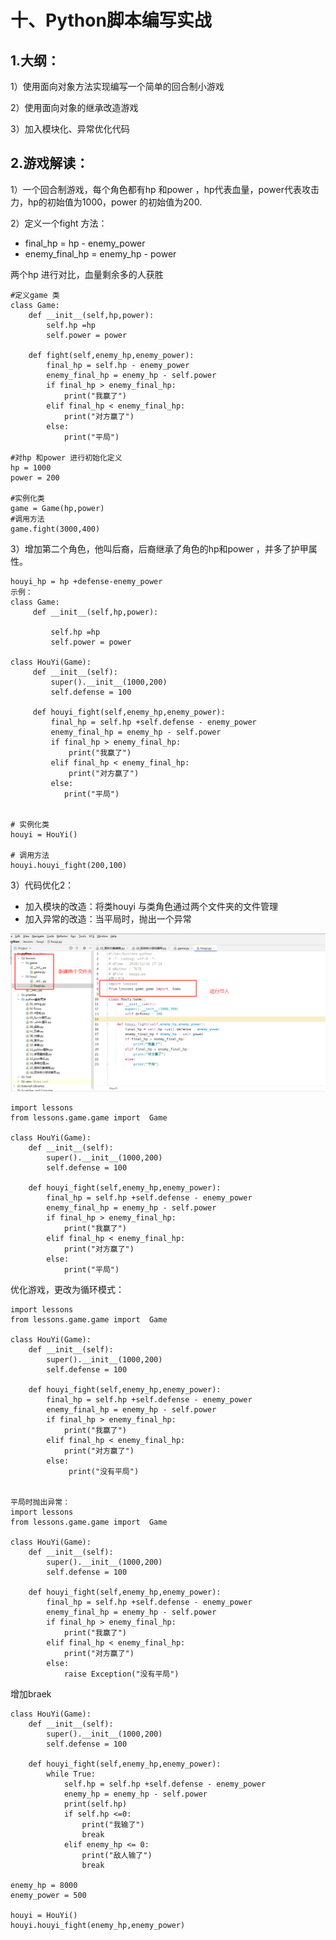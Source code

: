 # 十、Python脚本编写实战
## 1.大纲：
1）使用面向对象方法实现编写一个简单的回合制小游戏

2）使用面向对象的继承改造游戏

3）加入模块化、异常优化代码

## 2.游戏解读：
1）一个回合制游戏，每个角色都有hp 和power ，hp代表血量，power代表攻击力，hp的初始值为1000，power 的初始值为200.

2）定义一个fight 方法：
- final_hp = hp - enemy_power
- enemy_final_hp = enemy_hp - power
 
两个hp 进行对比，血量剩余多的人获胜
```
#定义game 类
class Game:
    def __init__(self,hp,power):
        self.hp =hp
        self.power = power

    def fight(self,enemy_hp,enemy_power):
        final_hp = self.hp - enemy_power
        enemy_final_hp = enemy_hp - self.power
        if final_hp > enemy_final_hp:
            print("我赢了")
        elif final_hp < enemy_final_hp:
            print("对方赢了")
        else:
            print("平局")

#对hp 和power 进行初始化定义
hp = 1000
power = 200

#实例化类
game = Game(hp,power)
#调用方法
game.fight(3000,400)
```

3）增加第二个角色，他叫后裔，后裔继承了角色的hp和power ，并多了护甲属性。
```
houyi_hp = hp +defense-enemy_power
示例：
class Game:
     def __init__(self,hp,power):
 
         self.hp =hp
         self.power = power
 
class HouYi(Game):
     def __init__(self):
         super().__init__(1000,200)
         self.defense = 100
 
     def houyi_fight(self,enemy_hp,enemy_power):
         final_hp = self.hp +self.defense - enemy_power
         enemy_final_hp = enemy_hp - self.power
         if final_hp > enemy_final_hp:
             print("我赢了")
         elif final_hp < enemy_final_hp:
             print("对方赢了")
         else:
            print("平局")
 
 
# 实例化类
houyi = HouYi()
 
# 调用方法
houyi.houyi_fight(200,100)

```
3）代码优化2：
- 加入模块的改造：将类houyi 与类角色通过两个文件夹的文件管理
- 加入异常的改造：当平局时，抛出一个异常

![python模块导入](https://github.com/tete1987/picture_resource/blob/master/python%E6%A8%A1%E5%9D%97%E5%AF%BC%E5%85%A5.png)

```
import lessons
from lessons.game.game import  Game

class HouYi(Game):
    def __init__(self):
        super().__init__(1000,200)
        self.defense = 100

    def houyi_fight(self,enemy_hp,enemy_power):
        final_hp = self.hp +self.defense - enemy_power
        enemy_final_hp = enemy_hp - self.power
        if final_hp > enemy_final_hp:
            print("我赢了")
        elif final_hp < enemy_final_hp:
            print("对方赢了")
        else:
            print("平局")

```

优化游戏，更改为循环模式：
```
import lessons
from lessons.game.game import  Game

class HouYi(Game):
    def __init__(self):
        super().__init__(1000,200)
        self.defense = 100

    def houyi_fight(self,enemy_hp,enemy_power):
        final_hp = self.hp +self.defense - enemy_power
        enemy_final_hp = enemy_hp - self.power
        if final_hp > enemy_final_hp:
            print("我赢了")
        elif final_hp < enemy_final_hp:
            print("对方赢了")
        else:
             print("没有平局")


平局时抛出异常：
import lessons
from lessons.game.game import  Game

class HouYi(Game):
    def __init__(self):
        super().__init__(1000,200)
        self.defense = 100

    def houyi_fight(self,enemy_hp,enemy_power):
        final_hp = self.hp +self.defense - enemy_power
        enemy_final_hp = enemy_hp - self.power
        if final_hp > enemy_final_hp:
            print("我赢了")
        elif final_hp < enemy_final_hp:
            print("对方赢了")
        else:
            raise Exception("没有平局")
```

增加braek
```
class HouYi(Game):
    def __init__(self):
        super().__init__(1000,200)
        self.defense = 100

    def houyi_fight(self,enemy_hp,enemy_power):
        while True:
            self.hp = self.hp +self.defense - enemy_power
            enemy_hp = enemy_hp - self.power
            print(self.hp)
            if self.hp <=0:
                print("我输了")
                break
            elif enemy_hp <= 0:
                print("敌人输了")
                break

enemy_hp = 8000
enemy_power = 500

houyi = HouYi()
houyi.houyi_fight(enemy_hp,enemy_power)

```
